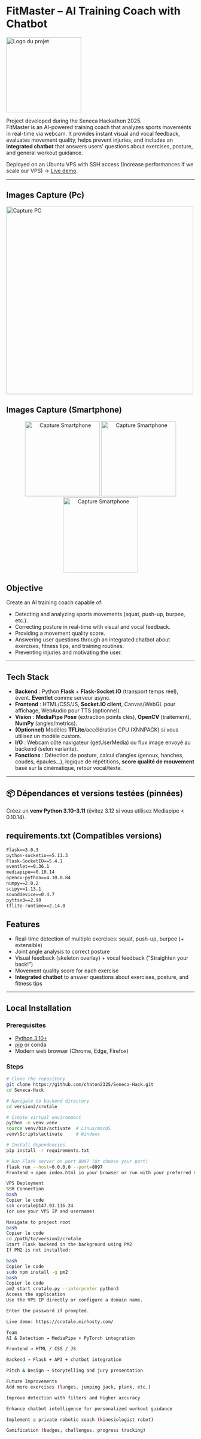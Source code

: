 # FitMaster – AI Training Coach with Chatbot

<img src="https://crotale.mirhosty.com/static/Fitmaster-logo.png" alt="Logo du projet" width="200"/>

Project developed during the Seneca Hackathon 2025.  
FitMaster is an AI-powered training coach that analyzes sports movements in real-time via webcam. It provides instant visual and vocal feedback, evaluates movement quality, helps prevent injuries, and includes an **integrated chatbot** that answers users' questions about exercises, posture, and general workout guidance.  

Deployed on an Ubuntu VPS with SSH access (Increase performances if we scale our VPS) → [Live demo](https://crotale.mirhosty.com/).

---

## Images Capture (Pc)
<img src="https://crotale.mirhosty.com/static/image5.jpg" alt="Capture PC" width="500"/>

## Images Capture (Smartphone)
<p align="center">
  <img src="https://crotale.mirhosty.com/static/image2.jpg" alt="Capture Smartphone" width="200"/>
  <img src="https://crotale.mirhosty.com/static/image3.jpg" alt="Capture Smartphone" width="200"/>
  <img src="https://crotale.mirhosty.com/static/image6.jpg" alt="Capture Smartphone" width="200"/>
</p>



## Objective

Create an AI training coach capable of:  
- Detecting and analyzing sports movements (squat, push-up, burpee, etc.).  
- Correcting posture in real-time with visual and vocal feedback.  
- Providing a movement quality score.  
- Answering user questions through an integrated chatbot about exercises, fitness tips, and training routines.  
- Preventing injuries and motivating the user.  

---

## Tech Stack


- **Backend** : Python **Flask** + **Flask‑Socket.IO** (transport temps réel), évent. **Eventlet** comme serveur async.
- **Frontend** : HTML/CSS/JS, **Socket.IO client**, Canvas/WebGL pour affichage, WebAudio pour TTS (optionnel).
- **Vision** : **MediaPipe Pose** (extraction points clés), **OpenCV** (traitement), **NumPy** (angles/metrics).
- **(Optionnel)** Modèles **TFLite**/accélération CPU (XNNPACK) si vous utilisez un modèle custom.
- **I/O** : Webcam côté navigateur (getUserMedia) ou flux image envoyé au backend (selon variante).
- **Fonctions** : Détection de posture, calcul d’angles (genoux, hanches, coudes, épaules…), logique de répétitions, **score qualité de mouvement** basé sur la cinématique, retour vocal/texte.

---

## 📦 Dépendances et versions testées (pinnées)

Créez un **venv Python 3.10–3.11** (évitez 3.12 si vous utilisez Mediapipe < 0.10.14).

## requirements.txt (Compatibles versions)

```txt
Flask==3.0.3
python-socketio==5.11.3
Flask-SocketIO==5.4.1
eventlet==0.36.1
mediapipe==0.10.14
opencv-python==4.10.0.84
numpy==2.0.2
scipy==1.13.1
sounddevice==0.4.7
pyttsx3==2.98
tflite-runtime==2.14.0
```

## Features

- Real-time detection of multiple exercises: squat, push-up, burpee (+ extensible)  
- Joint angle analysis to correct posture  
- Visual feedback (skeleton overlay) + vocal feedback (“Straighten your back!”)  
- Movement quality score for each exercise  
- **Integrated chatbot** to answer questions about exercises, posture, and fitness tips  

---

## Local Installation

### Prerequisites
- [Python 3.10+](https://www.python.org/downloads/)  
- [pip](https://pip.pypa.io/en/stable/) or conda  
- Modern web browser (Chrome, Edge, Firefox)  

### Steps
```bash
# Clone the repository
git clone https://github.com/chaton2325/Seneca-Hack.git
cd Seneca-Hack

# Navigate to backend directory
cd version2/crotale

# Create virtual environment
python -m venv venv
source venv/bin/activate  # Linux/macOS
venv\Scripts\activate     # Windows

# Install dependencies
pip install -r requirements.txt

# Run Flask server on port 8097 (Or choose your port)
flask run --host=0.0.0.0 --port=8097
Frontend → open index.html in your browser or run with your preferred server.

VPS Deployment
SSH Connection
bash
Copier le code
ssh crotale@147.93.116.24
(or use your VPS IP and username)

Navigate to project root
bash
Copier le code
cd /path/to/version2/crotale
Start Flask backend in the background using PM2
If PM2 is not installed:

bash
Copier le code
sudo npm install -g pm2
bash
Copier le code
pm2 start crotale.py --interpreter python3
Access the application
Use the VPS IP directly or configure a domain name.

Enter the password if prompted.

Live demo: https://crotale.mirhosty.com/

Team
AI & Detection → MediaPipe + PyTorch integration

Frontend → HTML / CSS / JS

Backend → Flask + API + chatbot integration

Pitch & Design → Storytelling and jury presentation

Future Improvements
Add more exercises (lunges, jumping jack, plank, etc.)

Improve detection with filters and higher accuracy

Enhance chatbot intelligence for personalized workout guidance

Implement a private robotic coach (kinesiologist robot)

Gamification (badges, challenges, progress tracking)
